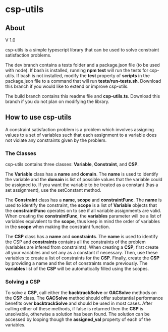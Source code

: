 # csp-utils
## About
V 1.0

csp-utils is a simple typescript library that can be used to solve constraint satisfaction problems.

The dev branch contains a tests folder and a package.json file (to be used with node). If bash is installed, running **npm test** will run the tests for csp-utils. If bash is not installed, modify the **test** property of **scripts** in the package.json file to a command that will run **tests/run-tests.sh**. Download this branch if you would like to extend or improve csp-utils.

The build branch contains this readme file and **csp-utils.ts**. Download this branch if you do not plan on modifying the library.  

## How to use csp-utils
A constraint satisfaction problem is a problem which involves assigning values to a set of variables such that each assignment to a variable does not violate any constraints given by the problem.

### The Classes
csp-utils contains three classes: **Variable**, **Constraint**, and **CSP**. 

The **Variable** class has a **name** and **domain**. The **name** is used to identify the variable and the **domain** is list of possible values that the variable could be assigned to. If you want the variable to be treated as a constant (has a set assignment), use the setConstant method.

The **Constraint** class has a **name**, **scope** and **constraintFunc**. The **name** is used to identify the constraint, the **scope** is a list of **Variable** objects that the **constraintFunc** operates on to see if all variable assignments are valid. When creating the **constraintFunc**, the **variables** parameter will be a list of variables equivalent to the **scope**, thus keep in mind the order of variables in the **scope** when making the constraint function.

The **CSP** class has a **name** and **constraints**. The **name** is used to identify the CSP and **constraints** contains all the constraints of the problem (variables are infered from constraints). When creating a **CSP**, first create all your variables and set any as a constant if necessary. Then, use these variables to create a list of constraints for the **CSP**. Finally, create the **CSP** by providing a name and the list of constraints made previously. The **variables** list of the **CSP** will be automatically filled using the scopes.

### Solving a CSP
To solve a **CSP**, call either the **backtrackSolve** or **GACSolve** methods on the **CSP** class. The **GACSolve** method should offer substantial performance benefits over **backtrackSolve** and should be used in most cases. After calling either of these methods, if false is returned then the **CSP** is unsolvable, otherwise a solution has been found. The solution can be accessed by looping though the **assigned_val** property of each of the variables.  
